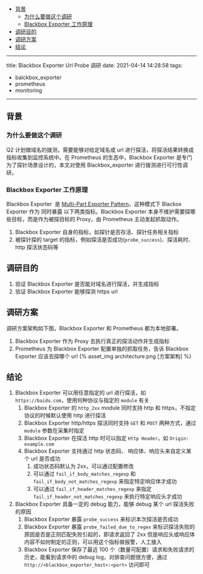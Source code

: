 <!-- START doctoc generated TOC please keep comment here to allow auto update -->
<!-- DON'T EDIT THIS SECTION, INSTEAD RE-RUN doctoc TO UPDATE -->

- [背景](#%E8%83%8C%E6%99%AF)
  - [为什么要做这个调研](#%E4%B8%BA%E4%BB%80%E4%B9%88%E8%A6%81%E5%81%9A%E8%BF%99%E4%B8%AA%E8%B0%83%E7%A0%94)
  - [Blackbox Exporter 工作原理](#blackbox-exporter-%E5%B7%A5%E4%BD%9C%E5%8E%9F%E7%90%86)
- [调研目的](#%E8%B0%83%E7%A0%94%E7%9B%AE%E7%9A%84)
- [调研方案](#%E8%B0%83%E7%A0%94%E6%96%B9%E6%A1%88)
- [结论](#%E7%BB%93%E8%AE%BA)

---

title: Blackbox Exporter Url Probe 调研
date: 2021-04-14 14:28:58
tags:

- balckbox_exporter
- prometheus
- monitoring

---

## 背景

### 为什么要做这个调研

Q2 计划做域名的拨测，需要能够对给定域名或 url 进行探活，将探活结果转换成指标收集到监控系统中。在 Prometheus 的生态中，Blackbox Exporter 是专门为了探针场景设计的，本文对使用 Blackbox_exporter 进行拨测进行可行性调研。

### Blackbox Exporter 工作原理

Blackbox Exporter  是 [Multi-Part Exporter Pattern](https://prometheus.io/docs/guides/multi-target-exporter/)，这种模式下 Blackox Exporter 作为 同时暴露 以下两类指标。Blackbox Exporter 本身不维护需要探哪些目标，而是作为被探目标的 Proxy，由 Prometheus 主动发起抓取动作。

1. Blackbox Exporter 自身的指标，如探针是否存活、探针任务相关指标
2. 被探针探的 target 的指标，例如探活是否成功(`probe_success`)、探活耗时、http 探活状态码等

## 调研目的

1. 验证 Blackbox Exporter 是否能对域名进行探活，并生成指标
2. 验证 Blackbox Exporter 能够探测 https url

## 调研方案

调研方案架构如下图，Blackbox Exporter 和 Prometheus 都为本地部署。

1. Blackbox Exporter 作为 Proxy 去执行真正的探活动作并生成指标
2. Prometheus 为 Blackbox Exporter 配置单独的抓取任务，告诉 Blackbox Exporter 应该去探哪个 url
   {% asset_img architecture.png [方案架构] %}

## 结论

1. Blackbox Exporter 可以用任意指定的 url 进行探活，如 `https://baidu.com`，使用何种协议与指定的 `module` 有关
   1. Blackbox Exporter 的 `http_2xx` module 同时支持 http 和 https，不指定协议的时候默认使用 http 进行探活
   2. Blackbox Exporter http/https 探活同时支持 `GET` 和 `POST` 两种方式，通过 `module` 参数在采集时指定
   3. Blackbox Exporter 在探活 http 时可以指定 `Http Header`，如 `Origin: example.com`
   4. Blackbox Exporter 支持通过 http 状态码、 响应体、响应头来自定义某个 url 是否成功
      1. 成功状态码默认为 2xx，可以通过配置修改
      2. 可以通过 `fail_if_body_matches_regexp` 和 `fail_if_body_not_matches_regexp` 来指定特定响应体才成功
      3. 可以通过 `fail_if_header_matches_regexp` 来指定 `fail_if_header_not_matches_regexp` 来执行特定响应头才成功
2. Blackbox Exporter 具备一定的 debug 能力，能够 debug 某个 url 探活失败的原因
   1. Blackbox Exporter 暴露 `probe_success` 来标识本次探活是否成功
   2. Blackbox Exporter 暴露 `probe_failed_due_to_regex` 来标识探活失败的原因是否是正则匹配失败引起的，即请求返回了 2xx 但是响应头或响应体内容不如何制定的正则，可以用这个指标做报警，人工接入
   3. Blackbox Exporter 保存了最近 100 个（数量可配置）请求和失败请求的历史，能看到请求中的 debug log，对排查问题很方便，通过 `http://<blackbox_exporter_host>:<port>` 访问即可
